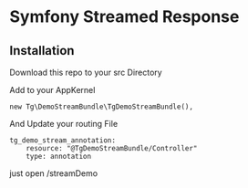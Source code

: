 # Symfony Streamed Response

## Installation

Download this repo to your src Directory

Add to your AppKernel

    new Tg\DemoStreamBundle\TgDemoStreamBundle(),

And Update your routing File

    tg_demo_stream_annotation:
        resource: "@TgDemoStreamBundle/Controller"
        type: annotation

just open /streamDemo